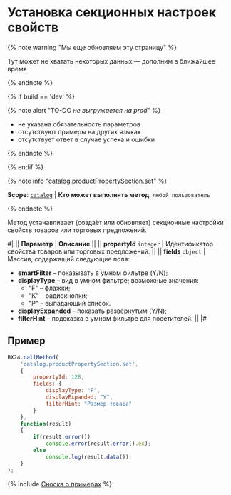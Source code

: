# Установка секционных настроек свойств

{% note warning "Мы еще обновляем эту страницу" %}

Тут может не хватать некоторых данных — дополним в ближайшее время

{% endnote %}

{% if build == 'dev' %}

{% note alert "TO-DO _не выгружается на prod_" %}

- не указана обязательность параметров
- отсутствуют примеры на других языках
- отсутствует ответ в случае успеха и ошибки

{% endnote %}

{% endif %}

{% note info "catalog.productPropertySection.set" %}

**Scope**: [`catalog`](../../scopes/permissions.md) | **Кто может выполнять метод**: `любой пользователь`

{% endnote %}

Метод устанавливает (создаёт или обновляет) секционные настройки свойств товаров или торговых предложений.

#|
|| **Параметр** | **Описание** ||
|| **propertyId**
 `integer`  | Идентификатор свойства товаров или торговых предложений. ||
|| **fields**
`object` | Массив, содержащий следующие поля:
- **smartFilter** – показывать в умном фильтре (Y/N);
- **displayType** – вид в умном фильтре; возможные значения:
  - "F" – флажки;
  - "K" – радиокнопки;
  - "P" – выпадающий список.
- **displayExpanded** – показать развёрнутым (Y/N);
- **filterHint** – подсказка в умном фильтре для посетителей. ||
|#

## Пример

```js
BX24.callMethod(
    'catalog.productPropertySection.set',
    {
        propertyId: 128,
        fields: {
            displayType: "F",
            displayExpanded: "Y",
            filterHint: "Размер товара"
        }
    },
    function(result)
    {
        if(result.error())
            console.error(result.error().ex);
        else
            console.log(result.data());
    }
);
```

{% include [Сноска о примерах](../../../_includes/examples.md) %}